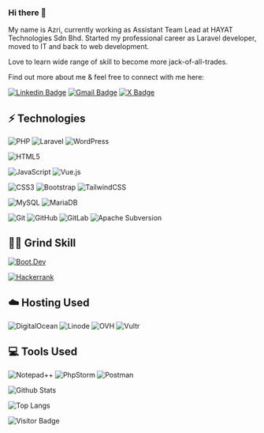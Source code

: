 ### Hi there 👋

My name is Azri, currently working as Assistant Team Lead at HAYAT Technologies Sdn Bhd. Started my professional career as Laravel developer, moved to IT and back to web development.

Love to learn wide range of skill to become more jack-of-all-trades.

Find out more about me & feel free to connect with me here:

[![Linkedin Badge](https://img.shields.io/badge/-Azri--Adam-blue?style=flat-square&logo=Linkedin&logoColor=white&link=https://www.linkedin.com/in/azri-cs/)](https://www.linkedin.com/in/azri-cs/)
[![Gmail Badge](https://img.shields.io/badge/-azriadam.cs@gmail.com-c14438?style=flat-square&logo=Gmail&logoColor=white&link=mailto:azriadam.cs@gmail.com)](mailto:azriadam.cs@gmail.com)
[![X Badge](https://img.shields.io/twitter/url?url=https%3A%2F%2Fx.com%2Fazri_cs&style=flat-square&logo=x&label=azri_cs)](https://x.com/azri_cs)


## ⚡ Technologies

![PHP](https://img.shields.io/badge/-PHP-777BB3?style=flat-square&logo=php&logoColor=white)
![Laravel](https://img.shields.io/badge/laravel-%23FF2D20.svg?style=flat-square&logo=laravel&logoColor=white)
![WordPress](https://img.shields.io/badge/WordPress-%23117AC9.svg?style=flat-square&logo=WordPress&logoColor=white)

![HTML5](https://img.shields.io/badge/-HTML5-E34F26?style=flat-square&logo=html5&logoColor=white)

![JavaScript](https://img.shields.io/badge/-JavaScript-black?style=flat-square&logo=javascript)
![Vue.js](https://img.shields.io/badge/VueJS-%2335495e.svg?style=flat-square&logo=vuedotjs&logoColor=%234FC08D)

![CSS3](https://img.shields.io/badge/-CSS3-1572B6?style=flat-square&logo=css3)
![Bootstrap](https://img.shields.io/badge/-Bootstrap-563D7C?style=flat-square&logo=bootstrap)
![TailwindCSS](https://img.shields.io/badge/TailwindCSS-%2338B2AC.svg?style=flat-square&logo=tailwind-css&logoColor=white)

![MySQL](https://img.shields.io/badge/-MySQL-black?style=flat-square&logo=mysql)
![MariaDB](https://img.shields.io/badge/MariaDB-003545?style=flat-square&logo=mariadb&logoColor=white)

![Git](https://img.shields.io/badge/-Git-black?style=flat-square&logo=git)
![GitHub](https://img.shields.io/badge/-GitHub-181717?style=flat-square&logo=github)
![GitLab](https://img.shields.io/badge/-GitLab-FCA121?style=flat-square&logo=gitlab)
![Apache Subversion](https://img.shields.io/badge/Subversion-%23809CC9.svg?style=flat-square&logo=subversion&logoColor=white)

## 🧑‍💻 Grind Skill
[![Boot.Dev](https://img.shields.io/badge/-Boot.Dev|azriadam--cs-black?logoColor=white&link=https://www.boot.dev/u/azriadam-cs)](https://www.boot.dev/u/azriadam-cs)

[![Hackerrank](https://img.shields.io/badge/-azriadam_cs-2EC866?style=flat-square&logo=HackerRank&logoColor=white&link=https://www.hackerrank.com/azriadam_cs)](https://www.hackerrank.com/azriadam_cs)

## ☁️ Hosting Used
![DigitalOcean](https://img.shields.io/badge/DigitalOcean-%230167ff.svg?style=flat-square&logo=digitalOcean&logoColor=white)
![Linode](https://img.shields.io/badge/linode-00A95C?style=flat-square&logo=linode&logoColor=white)
![OVH](https://img.shields.io/badge/ovh-%23123F6D.svg?style=flat-square&logo=ovh&logoColor=#123F6D)
![Vultr](https://img.shields.io/badge/Vultr-007BFC.svg?style=flat-square&logo=vultr)

## 💻 Tools Used
![Notepad++](https://img.shields.io/badge/Notepad++-90E59A.svg?style=flat-square&logo=notepad%2b%2b&logoColor=black)
![PhpStorm](https://img.shields.io/badge/phpstorm-143?style=flat-square&logo=phpstorm&logoColor=black&color=black&labelColor=darkorchid)
![Postman](https://img.shields.io/badge/Postman-FF6C37?style=flat-square&logo=postman&logoColor=white)


![Github Stats](https://github-readme-stats.vercel.app/api?username=azri-cs&count_private=true&show_icons=true&include_all_commits=true)

![Top Langs](https://github-readme-stats.vercel.app/api/top-langs/?username=azri-cs&hide=TeX&layout=compact)

![Visitor Badge](https://visitor-badge.laobi.icu/badge?page_id=azri-cs.azri-cs)
